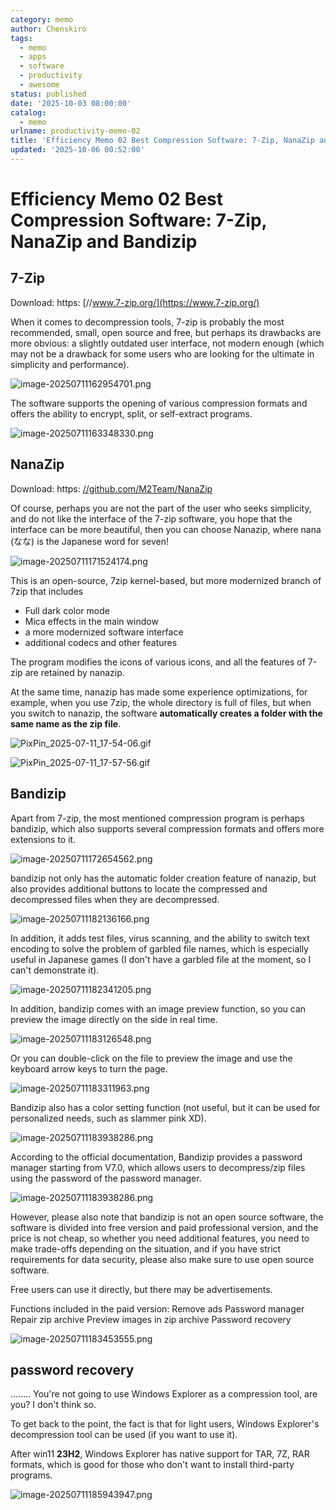 ```yaml
---
category: memo
author: Chenskiro
tags:
  - memo
  - apps
  - software
  - productivity
  - awesome
status: published
date: '2025-10-03 08:00:00'
catalog:
  - memo
urlname: productivity-memo-02
title: 'Efficiency Memo 02 Best Compression Software: 7-Zip, NanaZip and Bandizip'
updated: '2025-10-06 00:52:00'
---
```


# **Efficiency Memo 02 Best Compression Software: 7-Zip, NanaZip and Bandizip**

## **7-Zip**

Download: https: [//www.7-zip.org/](https://www.7-zip.org/)

When it comes to decompression tools, 7-zip is probably the most recommended, small, open source and free, but perhaps its drawbacks are more obvious: a slightly outdated user interface, not modern enough (which may not be a drawback for some users who are looking for the ultimate in simplicity and performance).

![image-20250711162954701.png](assets/3986abf510dbc3b4de274d1efdb28cbc.png)

The software supports the opening of various compression formats and offers the ability to encrypt, split, or self-extract programs.

![image-20250711163348330.png](assets/8935d86df4ac857ccbeb66dfb01916d8.png)

## **NanaZip**

Download: https: [//github.com/M2Team/NanaZip](https://github.com/M2Team/NanaZip)

Of course, perhaps you are not the part of the user who seeks simplicity, and do not like the interface of the 7-zip software, you hope that the interface can be more beautiful, then you can choose Nanazip, where nana (なな) is the Japanese word for seven!

![image-20250711171524174.png](assets/2adc66b89aa90d8c3822adc5f40d503f.png)

This is an open-source, 7zip kernel-based, but more modernized branch of 7zip that includes

- Full dark color mode
- Mica effects in the main window
- a more modernized software interface
- additional codecs and other features

The program modifies the icons of various icons, and all the features of 7-zip are retained by nanazip.

At the same time, nanazip has made some experience optimizations, for example, when you use 7zip, the whole directory is full of files, but when you switch to nanazip, the software **automatically creates a folder with the same name as the zip file**.

![PixPin_2025-07-11_17-54-06.gif](assets/985063fdeef9395329d5f671e57086df.gif)

![PixPin_2025-07-11_17-57-56.gif](assets/ac613cbc3b2b92cfbd2e5d54a42dc08a.gif)

## **Bandizip**

Apart from 7-zip, the most mentioned compression program is perhaps bandizip, which also supports several compression formats and offers more extensions to it.

![image-20250711172654562.png](assets/a790eb6df29709290f00975bfe76a309.png)

bandizip not only has the automatic folder creation feature of nanazip, but also provides additional buttons to locate the compressed and decompressed files when they are decompressed.

![image-20250711182136166.png](assets/e9404382b639f37652b32905ba3ac940.png)

In addition, it adds test files, virus scanning, and the ability to switch text encoding to solve the problem of garbled file names, which is especially useful in Japanese games (I don't have a garbled file at the moment, so I can't demonstrate it).

![image-20250711182341205.png](assets/78b23aff3906976c4acd4e87b69a95b5.png)

In addition, bandizip comes with an image preview function, so you can preview the image directly on the side in real time.

![image-20250711183126548.png](assets/b7abda562e342cd38f78f388988d2b7f.png)

Or you can double-click on the file to preview the image and use the keyboard arrow keys to turn the page.

![image-20250711183311963.png](assets/981a18106703af94764018f40af8321f.png)

Bandizip also has a color setting function (not useful, but it can be used for personalized needs, such as slammer pink XD).

![image-20250711183938286.png](assets/d9252aaac2b847e95d28080aecf0aa73.png)

According to the official documentation, Bandizip provides a password manager starting from V7.0, which allows users to decompress/zip files using the password of the password manager.

![image-20250711183938286.png](assets/8057db711358ac9a4a71c50e526ced8f.png)

However, please also note that bandizip is not an open source software, the software is divided into free version and paid professional version, and the price is not cheap, so whether you need additional features, you need to make trade-offs depending on the situation, and if you have strict requirements for data security, please also make sure to use open source software.

Free users can use it directly, but there may be advertisements.

Functions included in the paid version: Remove ads Password manager Repair zip archive Preview images in zip archive Password recovery

![image-20250711183453555.png](assets/71500f296113e7f62eb9555e98525026.png)

## **password recovery**

........ You're not going to use Windows Explorer as a compression tool, are you? I don't think so.

To get back to the point, the fact is that for light users, Windows Explorer's decompression tool can be used (if you want to use it).

After win11 **23H2**, Windows Explorer has native support for TAR, 7Z, RAR formats, which is good for those who don't want to install third-party programs.

![image-20250711185943947.png](assets/fcb4c92d9233f3c4543b7238efb7919f.png)
